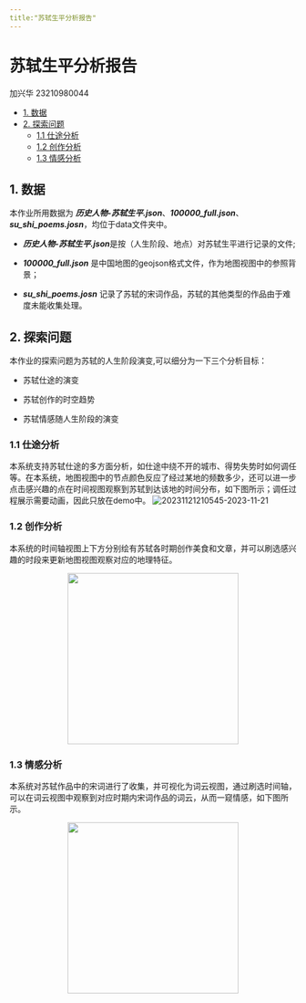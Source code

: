 ```yaml
---
title:"苏轼生平分析报告"
---
```


# 苏轼生平分析报告

加兴华 23210980044

<!-- @import "[TOC]"  {cmd="toc" depthFrom=2}-->

<!-- code_chunk_output -->

- [1. 数据](#1-数据)
- [2. 探索问题](#2-探索问题)
  - [1.1 仕途分析](#11-仕途分析)
  - [1.2 创作分析](#12-创作分析)
  - [1.3 情感分析](#13-情感分析)

<!-- /code_chunk_output -->



## 1. 数据

本作业所用数据为 ***历史人物-苏轼生平.json***、***100000_full.json***、***su_shi_poems.josn***，均位于data文件夹中。

- ***历史人物-苏轼生平.json***是按（人生阶段、地点）对苏轼生平进行记录的文件;

- ***100000_full.json*** 是中国地图的geojson格式文件，作为地图视图中的参照背景；

- ***su_shi_poems.josn*** 记录了苏轼的宋词作品，苏轼的其他类型的作品由于难度未能收集处理。


## 2. 探索问题

本作业的探索问题为苏轼的人生阶段演变,可以细分为一下三个分析目标：

- 苏轼仕途的演变

- 苏轼创作的时空趋势

- 苏轼情感随人生阶段的演变

### 1.1 仕途分析

本系统支持苏轼仕途的多方面分析，如仕途中绕不开的城市、得势失势时如何调任等。在本系统，地图视图中的节点颜色反应了经过某地的频数多少，还可以进一步点击感兴趣的点在时间视图观察到苏轼到达该地的时间分布，如下图所示；调任过程展示需要动画，因此只放在demo中。
![20231121210545-2023-11-21](https://s2.loli.net/2023/11/21/EMKXShtGvBRQjyu.png)

### 1.2 创作分析

本系统的时间轴视图上下方分别绘有苏轼各时期创作美食和文章，并可以刷选感兴趣的时段来更新地图视图观察对应的地理特征。
<center>
<img src="https://s2.loli.net/2023/11/21/lKj32P81BHzVtLs.png" height=300 ></img>
</center>


### 1.3 情感分析

本系统对苏轼作品中的宋词进行了收集，并可视化为词云视图，通过刷选时间轴，可以在词云视图中观察到对应时期内宋词作品的词云，从而一窥情感，如下图所示。

<center>
<img src="https://s2.loli.net/2023/11/21/KnFNpU4fgTOGPaj.png" height=300 ></img>
</center>
